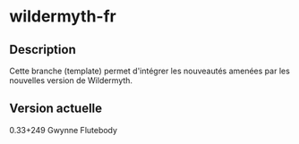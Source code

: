 # wildermyth-fr

## Description
Cette branche (template) permet d'intégrer les nouveautés amenées par les nouvelles version de Wildermyth.

## Version actuelle
0.33+249 Gwynne Flutebody
